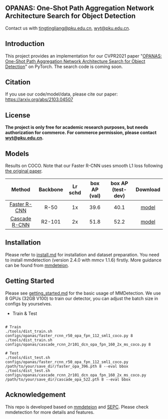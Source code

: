 ## OPANAS: One-Shot Path Aggregation Network Architecture Search for Object Detection

Contact us with tingtingliang@pku.edu.cn, wyt@pku.edu.cn.


## Introduction

This project provides an implementation for our CVPR2021 paper "[OPANAS: One-Shot Path Aggregation Network Architecture Search for Object Detection](https://arxiv.org/abs/2103.04507)" on PyTorch.
The search code is coming soon.

## Citation

If you use our code/model/data, please cite our paper:
https://arxiv.org/abs/2103.04507
## License

**The project is only free for academic research purposes, but needs authorization for commerce. For commerce permission, please contact wyt@pku.edu.cn.**



## Models
Results on COCO.
Note that our Faster R-CNN uses smooth L1 loss following [the original paper](https://arxiv.org/abs/1506.01497).

| Method | Backbone | Lr schd | box AP (val)| box AP (test-dev)| Download |
| :----: | :------: | :-----: | :---------: | :--------------: | :------: |
| [Faster R-CNN](configs/opanas/faster_rcnn_r50_opa_fpn_112_sml1_coco.py) | R-50 |  1x  | 39.6 | 40.1| [model](https://drive.google.com/file/d/13PN01e30fbVDW218iFVVMdL56dKK3Da5/view?usp=sharing)  |
| [Cascade R-CNN](configs/opanas/cascade_rcnn_2r101_dcn_opa_fpn_160_2x_ms_coco.py) | R2-101 |  2x  | 51.8| 52.2| [model](https://drive.google.com/file/d/1DAXTFxgujajVTUzh9fkUjHxo672YCnz0/view?usp=sharing)  |

## Installation
Please refer to [install.md](docs/install.md) for installation and dataset preparation.
You need to install mmdetection (version 2.4.0 with mmcv 1.1.6) firstly.  More guidance can be found from [mmdeteion](https://github.com/open-mmlab/mmdetection).


## Getting Started
Please see [getting_started.md](docs/getting_started.md) for the basic usage of MMDetection.
We use 8 GPUs (32GB V100) to train our detector, you can adjust the batch size in configs by yourselves.
* Train & Test
```shell

# Train
./tools/dist_train.sh configs/opanas/faster_rcnn_r50_opa_fpn_112_sml1_coco.py 8
./tools/dist_train.sh configs/opanas/cascade_rcnn_2r101_dcn_opa_fpn_160_2x_ms_coco.py 8

# Test
./tools/dist_test.sh configs/opanas/faster_rcnn_r50_opa_fpn_112_sml1_coco.py /path/to/your/save_dir/faster_opa_396.pth 8 --eval bbox
./tools/dist_test.sh configs/opanas/cascade_rcnn_2r101_dcn_opa_fpn_160_2x_ms_coco.py /path/to/your/save_dir/cascade_opa_522.pth 8 --eval bbox
```
    


## Acknowledgement

This repo is developed based on [mmdeteion](https://github.com/open-mmlab/mmdetection) and [SEPC](https://github.com/jshilong/SEPC). Please check mmdetection for more details and features.


